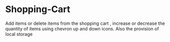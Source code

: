 # Shopping-Cart
Add items or delete items from the shopping cart , increase or decrease the quantity of items using chevron up and down icons. Also the provision of local storage
